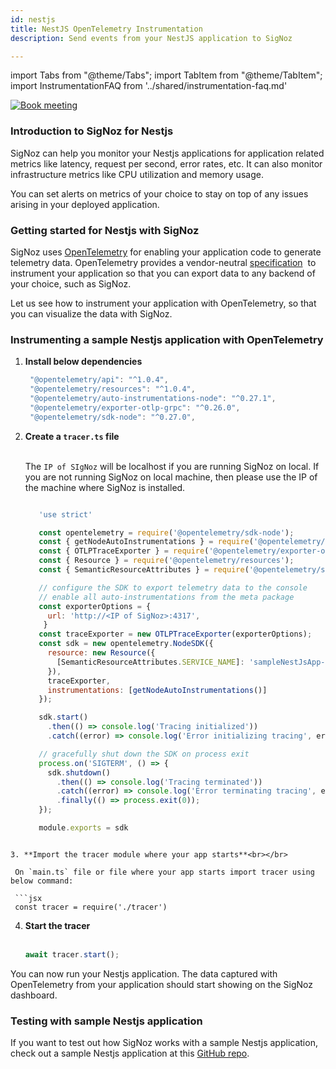 ```yaml
---
id: nestjs
title: NestJS OpenTelemetry Instrumentation
description: Send events from your NestJS application to SigNoz

---
```


import Tabs from "@theme/Tabs";
import TabItem from "@theme/TabItem";
import InstrumentationFAQ from '../shared/instrumentation-faq.md'

<p align="center">

[![Book meeting](/img/docs/ZoomCTA1.png)](https://calendly.com/pranay-signoz/instrumentation-office-hrs)

</p>

### Introduction to SigNoz for Nestjs

SigNoz can help you monitor your Nestjs applications for application related metrics like latency, request per second, error rates, etc. It can also monitor infrastructure metrics like CPU utilization and memory usage.

You can set alerts on metrics of your choice to stay on top of any issues arising in your deployed application.


### Getting started for Nestjs with SigNoz

SigNoz uses <a href = "https://opentelemetry.io/" rel="noopener noreferrer nofollow" target="_blank" >OpenTelemetry</a> for enabling your application code to generate telemetry data. OpenTelemetry provides a vendor-neutral <a href = "https://github.com/open-telemetry/opentelemetry-specification" rel="noopener noreferrer nofollow" target="_blank" >specification</a>  to instrument your application so that you can export data to any backend of your choice, such as SigNoz.

Let us see how to instrument your application with OpenTelemetry, so that you can visualize the data with SigNoz.

### Instrumenting a sample Nestjs application with OpenTelemetry

1. **Install below dependencies**
   ```jsx
    "@opentelemetry/api": "^1.0.4",
    "@opentelemetry/resources": "^1.0.4",
    "@opentelemetry/auto-instrumentations-node": "^0.27.1",
    "@opentelemetry/exporter-otlp-grpc": "^0.26.0",
    "@opentelemetry/sdk-node": "^0.27.0",
   ```

2. **Create a `tracer.ts` file**<br></br>

   The `IP of SIgNoz` will be localhost if you are running SigNoz on local. If you are not running SigNoz on local machine, then please use the IP of the machine where SigNoz is installed.
   
   ```jsx
   
      'use strict'

      const opentelemetry = require('@opentelemetry/sdk-node');
      const { getNodeAutoInstrumentations } = require('@opentelemetry/auto-instrumentations-node');
      const { OTLPTraceExporter } = require('@opentelemetry/exporter-otlp-grpc');
      const { Resource } = require('@opentelemetry/resources');
      const { SemanticResourceAttributes } = require('@opentelemetry/semantic-conventions');

      // configure the SDK to export telemetry data to the console
      // enable all auto-instrumentations from the meta package
      const exporterOptions = {
        url: 'http://<IP of SigNoz>:4317',
       }
      const traceExporter = new OTLPTraceExporter(exporterOptions);
      const sdk = new opentelemetry.NodeSDK({
        resource: new Resource({
          [SemanticResourceAttributes.SERVICE_NAME]: 'sampleNestJsApp-local'
        }),
        traceExporter,
        instrumentations: [getNodeAutoInstrumentations()]
      });

      sdk.start()
        .then(() => console.log('Tracing initialized'))
        .catch((error) => console.log('Error initializing tracing', error));

      // gracefully shut down the SDK on process exit
      process.on('SIGTERM', () => {
        sdk.shutdown()
          .then(() => console.log('Tracing terminated'))
          .catch((error) => console.log('Error terminating tracing', error))
          .finally(() => process.exit(0));
      });

      module.exports = sdk
  ```

3. **Import the tracer module where your app starts**<br></br>

   On `main.ts` file or file where your app starts import tracer using below command:

   ```jsx
   const tracer = require('./tracer')
   ```


4. **Start the tracer**<br></br>

   ```jsx
   await tracer.start();
   ```

You can now run your Nestjs application. The data captured with OpenTelemetry from your application should start showing on the SigNoz dashboard.

### Testing with sample Nestjs application
If you want to test out how SigNoz works with a sample Nestjs application, check out a sample Nestjs application at this [GitHub repo](https://github.com/SigNoz/sample-NestJs-app).

<InstrumentationFAQ />